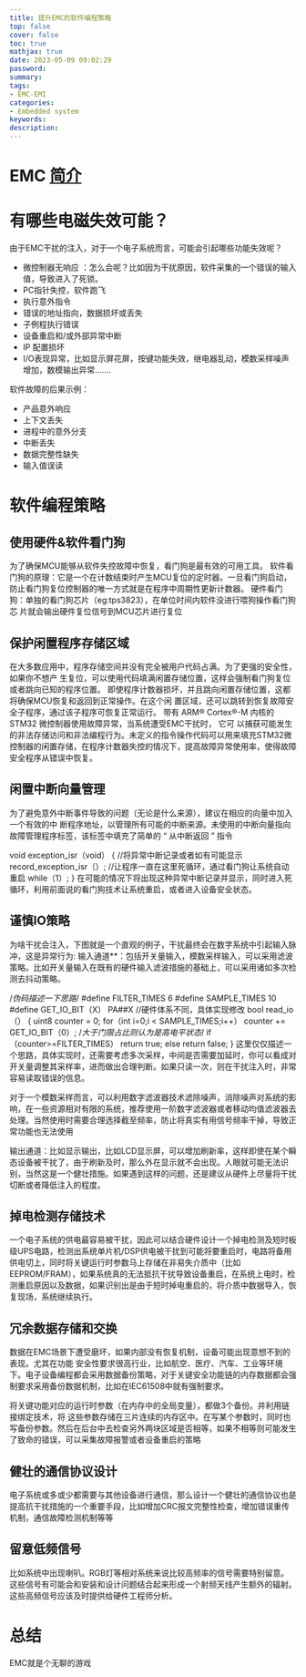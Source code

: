 ```yaml
---
title: 提升EMC的软件编程策略
top: false
cover: false
toc: true
mathjax: true
date: 2023-05-09 09:02:29
password:
summary:
tags:
- EMC-EMI
categories:
- Embedded system
keywords:
description:
---
```


# EMC [简介](https://qian-qiang.github.io/2023/04/emc-emi.html)

# 有哪些电磁失效可能？

由于EMC干扰的注入，对于一个电子系统而言，可能会引起哪些功能失效呢？

- 微控制器无响应 ：怎么会呢？比如因为干扰原因，软件采集的一个错误的输入值，导致进入了死锁。
- PC指针失控，软件跑飞
- 执行意外指令
- 错误的地址指向，数据损坏或丢失
- 子例程执行错误
- 设备重启和/或外部异常中断
- IP 配置损坏 
- I/O表现异常，比如显示屏花屏，按键功能失效，继电器乱动，模数采样噪声增加，数模输出异常.......

软件故障的后果示例：
- 产品意外响应 
- 上下文丢失
- 进程中的意外分支 
- 中断丢失 
- 数据完整性缺失
- 输入值误读

# 软件编程策略

## 使用硬件&软件看门狗
为了确保MCU能够从软件失控故障中恢复，看门狗是最有效的可用工具。
软件看门狗的原理：它是一个在计数结束时产生MCU复位的定时器。一旦看门狗启动，
防止看门狗复位控制器的唯一方式就是在程序中周期性更新计数器。
硬件看门狗：单独的看门狗芯片（eg:tps3823），在单位时间内软件没进行喂狗操作看门狗芯
片就会输出硬件复位信号到MCU芯片进行复位

## 保护闲置程序存储区域
在大多数应用中，程序存储空间并没有完全被用户代码占满。为了更强的安全性，如果你不想产
生复位，可以使用代码填满闲置存储位置，这样会强制看门狗复位或者跳向已知的程序位置。 
    即使程序计数器损坏，并且跳向闲置存储位置，这都将确保MCU恢复和返回到正常操作。在这个闲
置区域，还可以跳转到恢复故障安全子程序，通过该子程序可恢复正常运行。
    带有 ARM® Cortex®-M 内核的 STM32 微控制器使用故障异常，当系统遭受EMC干扰时， 它可
以捕获可能发生的非法存储访问和非法编程行为。未定义的指令操作代码可以用来填充STM32微控制器的闲置存储，在程序计数器失控的情况下，提高故障异常使用率，使得故障安全程序从错误中恢复。

## 闲置中断向量管理
为了避免意外中断事件导致的问题（无论是什么来源），建议在相应的向量中加入一个有效的中
断程序地址，以管理所有可能的中断来源。未使用的中断向量指向故障管理程序标签，该标签中填充了简单的 “ 从中断返回 ” 指令

void exception_isr（void）
{
    //将异常中断记录或者如有可能显示
    record_exception_isr（）;
    //让程序一直在这里死循环，通过看门狗让系统自动重启
    while（1）;
}
在可能的情况下将出现这种异常中断记录并显示，同时进入死循环，利用前面说的看门狗技术让系统重启，或者进入设备安全状态。

## 谨慎IO策略
为啥干扰会注入，下图就是一个直观的例子，干扰最终会在数字系统中引起输入脉冲，这是异常行为:
输入通道**：包括开关量输入，模数采样输入，可以采用滤波策略。比如开关量输入在既有的硬件输入滤波措施的基础上，可以采用诸如多次检测去抖动策略。

/*伪码描述一下思路*/
#define FILTER_TIMES  6
#define SAMPLE_TIMES  10
#define GET_IO_BIT（X） PA##X //硬件体系不同，具体实现修改
bool read_io（）
{
    uint8 counter = 0;
    for（int i=0;i < SAMPLE_TIMES;i++）
        counter += GET_IO_BIT（0）;
    /*大于门限占比则认为是高电平状态*/
    if（counter>=FILTER_TIMES）
        return true;
    else
        return false;
}
这里仅仅描述一个思路，具体实现时，还需要考虑多次采样，中间是否需要加延时，你可以看成对开关量调整其采样率，进而做出合理判断。如果只读一次，则在干扰注入时，非常容易读取错误的信息。

对于一个模数采样而言，可以利用数字滤波器技术滤除噪声，消除噪声对系统的影响，在一些资源相对有限的系统，推荐使用一阶数字滤波器或者移动均值滤波器去处理。当然使用时需要合理选择截至频率，防止将真实有用信号频率干掉，导致正常功能也无法使用

输出通道：比如显示输出，比如LCD显示屏，可以增加刷新率，这样即使在某个瞬态设备被干扰了，由于刷新及时，那么外在显示就不会出现。人眼就可能无法识别，当然这是一个健壮措施。如果遇到这样的问题，还是建议从硬件上尽量将干扰切断或者降低注入的程度。

## 掉电检测存储技术
一个电子系统的供电最容易被干扰，因此可以结合硬件设计一个掉电检测及短时板级UPS电路，检测出系统单片机/DSP供电被干扰到可能将要重启时，电路将备用供电切上，同时将关键运行时参数马上存储在非易失介质中（比如EEPROM/FRAM），如果系统真的无法抵抗干扰导致设备重启，在系统上电时，检测重启原因以及数据，如果识别出是由于短时掉电重启的，将介质中数据导入，恢复现场，系统继续执行。

## 冗余数据存储和交换
数据在EMC场景下遭受磨坏，如果内部没有恢复机制，设备可能出现意想不到的表现。尤其在功能
安全性要求很高行业，比如航空、医疗、汽车、工业等环境下。电子设备编程都会采用数据备份策略，对于关键安全功能链的内存数据都会强制要求采用备份数据机制，比如在IEC61508中就有强制要求。

将关键功能对应的运行时参数（在内存中的全局变量），都做3个备份。并利用链接绑定技术，将
这些参数存储在三片连续的内存区中。在写某个参数时，同时也写备份参数。然后在后台中去检查另外两块区域是否相等，如果不相等则可能发生了致命的错误，可以采集故障报警或者设备重启的策略

## 健壮的通信协议设计
电子系统或多或少都需要与其他设备进行通信，那么设计一个健壮的通信协议也是提高抗干扰措施的一个重要手段，比如增加CRC报文完整性检查，增加错误重传机制，通信故障检测机制等等

## 留意低频信号
比如系统中出现喇叭。RGB灯等相对系统来说比较高频率的信号需要特别留意。这些信号有可能会和安装和设计问题结合起来形成一个射频天线产生额外的辐射。这些高频信号应该及时提供给硬件工程师分析。

# 总结
EMC就是个无聊的游戏